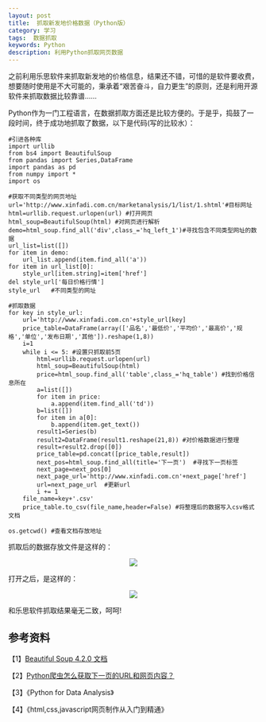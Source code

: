 ```yaml
---
layout: post
title:  抓取新发地价格数据（Python版）
category: 学习
tags:  数据抓取        
keywords: Python 
description: 利用Python抓取网页数据
---
```

之前利用乐思软件来抓取新发地的价格信息，结果还不错，可惜的是软件要收费，想要随时使用是不大可能的，秉承着“艰苦奋斗，自力更生”的原则，还是利用开源软件来抓取数据比较靠谱……

Python作为一门工程语言，在数据抓取方面还是比较方便的。于是乎，捣鼓了一段时间，终于成功地抓取了数据，以下是代码(写的比较水）：

    #引进各种库
    import urllib
    from bs4 import BeautifulSoup
    from pandas import Series,DataFrame
    import pandas as pd	
    from numpy import *
    import os

    #获取不同类型的网页地址
    url='http://www.xinfadi.com.cn/marketanalysis/1/list/1.shtml'#目标网址
    html=urllib.request.urlopen(url) #打开网页
    html_soup=BeautifulSoup(html) #对网页进行解析
    demo=html_soup.find_all('div',class_='hq_left_1')#寻找包含不同类型网址的数据
    url_list=list([])
    for item in demo:
        url_list.append(item.find_all('a'))
    for item in url_list[0]:
        style_url[item.string]=item['href']
    del style_url['每日价格行情']    
    style_url   #不同类型的网址

    #抓取数据
    for key in style_url:
        url='http://www.xinfadi.com.cn'+style_url[key]
        price_table=DataFrame(array(['品名','最低价','平均价','最高价','规格','单位','发布日期','其他']).reshape(1,8))
        i=1
        while i <= 5: #设置只抓取前5页
            html=urllib.request.urlopen(url)
            html_soup=BeautifulSoup(html)
            price=html_soup.find_all('table',class_='hq_table') #找到价格信息所在
            a=list([])
            for item in price:
                a.append(item.find_all('td'))
            b=list([])
            for item in a[0]:
                b.append(item.get_text())
            result1=Series(b)
            result2=DataFrame(result1.reshape(21,8)) #对价格数据进行整理
            result=result2.drop([0])
            price_table=pd.concat([price_table,result])
            next_pos=html_soup.find_all(title='下一页')  #寻找下一页标签
            next_page=next_pos[0]
            next_page_url='http://www.xinfadi.com.cn'+next_page['href']
            url=next_page_url  #更新url
            i += 1
        file_name=key+'.csv'
        price_table.to_csv(file_name,header=False) #将整理后的数据写入csv格式文档

    os.getcwd() #查看文档存放地址

抓取后的数据存放文件是这样的：

<div align="center"><img src="http://7xo51k.com1.z0.glb.clouddn.com/xinfadi%E6%96%B0%E5%8F%91%E5%9C%B01.png-wx"  ></div>

打开之后，是这样的：


<div align="center"><img src="http://7xo51k.com1.z0.glb.clouddn.com/xinfadi%E6%96%B0%E5%8F%91%E5%9C%B02.jpg-wx" ></div>

和乐思软件抓取结果毫无二致，呵呵!

## 参考资料

【1】[Beautiful Soup 4.2.0 文档](http://www.crummy.com/software/BeautifulSoup/bs4/doc.zh/)

【2】[Python爬虫怎么获取下一页的URL和网页内容？](https://segmentfault.com/q/1010000003734875)

【3】《Python for Data Analysis》

【4】《html,css,javascript网页制作从入门到精通》


